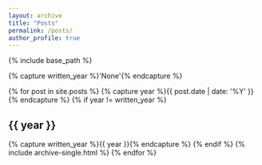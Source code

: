 ```yaml
---
layout: archive
title: "Posts"
permalink: /posts/
author_profile: true
---
```

{% include base_path %}

{% capture written_year %}'None'{% endcapture %}

{% for post in site.posts %}
  {% capture year %}{{ post.date | date: '%Y' }}{% endcapture %}
  {% if year != written_year %}
<h2 id="{{ year | slugify }}" class="archive_subtitle">{{ year }}</h2>
    {% capture written_year %}{{ year }}{% endcapture %}
  {% endif %}
  {% include archive-single.html %}
{% endfor %}
